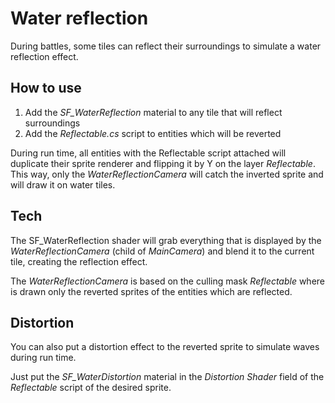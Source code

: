 # Water reflection

During battles, some tiles can reflect their surroundings to simulate a water reflection effect.

## How to use

1. Add the *SF_WaterReflection* material to any tile that will reflect surroundings
2. Add the *Reflectable.cs* script to entities which will be reverted

During run time, all entities with the Reflectable script attached will duplicate their sprite renderer and flipping it by Y on the layer *Reflectable*. This way, only the *WaterReflectionCamera* will catch the inverted sprite and will draw it on water tiles.

## Tech

The SF_WaterReflection shader will grab everything that is displayed by the *WaterReflectionCamera* (child of *MainCamera*) and blend it to the current tile, creating the reflection effect.

The *WaterReflectionCamera* is based on the culling mask *Reflectable* where is drawn only the reverted sprites of the entities which are reflected.

## Distortion

You can also put a distortion effect to the reverted sprite to simulate waves during run time.

Just put the *SF_WaterDistortion* material in the *Distortion Shader* field of the *Reflectable* script of the desired sprite.